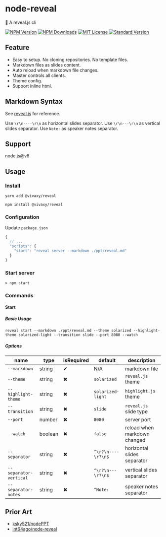 # node-reveal

🎁 A reveal.js cli

[![NPM Version][npm-version-image]][npm-url]
[![NPM Downloads][npm-downloads-image]][npm-url]
[![MIT License][license-image]][license-url]
[![Standard Version][standard-version-image]][standard-version-url]

## Feature

- Easy to setup. No cloning repositories. No template files.
- Markdown files as slides content.
- Auto reload when markdown file changes.
- Master controls all clients.
- Theme config.
- Support inline html.

## Markdown Syntax

See [reveal.js](https://github.com/hakimel/reveal.js#markdown) for reference.

Use `\r\n----\r\n` as horizontal slides separator.
Use `\r\n---\r\n` as vertical slides separator.
Use `Note:` as speaker notes separator.

## Support

node.js@v8

## Usage

### Install

`yarn add @vivaxy/reveal`

`npm install @vivaxy/reveal`

### Configuration

Update `package.json`

```js
{
  // ...
  "scripts": {
    "start": "reveal server --markdown ./ppt/reveal.md"
  }
}
```

### Start server

`> npm start`

### Commands

#### Start

##### Basic Usage

`reveal start --markdown ./ppt/reveal.md --theme solarized --highlight-theme solarized-light --transition slide --port 8080 --watch`

##### Options

| name                      | type      | isRequired    | default               | description                   |
| ---                       | ---       | ---           | ---                   | ---                           |
| `--markdown`              | string    | ✔             | N/A                   | markdown file                 |
| `--theme`                 | string    | ✖             | `solarized`           | `reveal.js` theme             |
| `--highlight-theme`       | string    | ✖             | `solarized-light`     | `highlight.js` theme          |
| `--transition`            | string    | ✖             | `slide`               | `reveal.js` slide type        |
| `--port`                  | number    | ✖             | `8080`                | server port                   |
| `--watch`                 | boolean   | ✖             | `false`               | reload when markdown changed  |
| `--separator`             | string    | ✖             | `^\r?\n----\r?\n$`    | horizontal slides separator   |
| `--separator-vertical`    | string    | ✖             | `^\r?\n---\r?\n$`     | vertical slides separator     |
| `--separator-notes`       | string    | ✖             | `^Note:`              | speaker notes separator       |

## Prior Art

- [ksky521/nodePPT](https://github.com/ksky521/nodePPT)
- [int64ago/node-reveal](https://github.com/int64ago/node-reveal)

[npm-version-image]: http://img.shields.io/npm/v/@vivaxy/reveal.svg?style=flat-square
[npm-url]: https://www.npmjs.com/package/@vivaxy/reveal
[npm-downloads-image]: https://img.shields.io/npm/dt/@vivaxy/reveal.svg?style=flat-square
[license-image]: https://img.shields.io/npm/l/@vivaxy/reveal.svg?style=flat-square
[license-url]: LICENSE
[standard-version-image]: https://img.shields.io/badge/release-standard%20version-brightgreen.svg?style=flat-square
[standard-version-url]: https://github.com/conventional-changelog/standard-version
